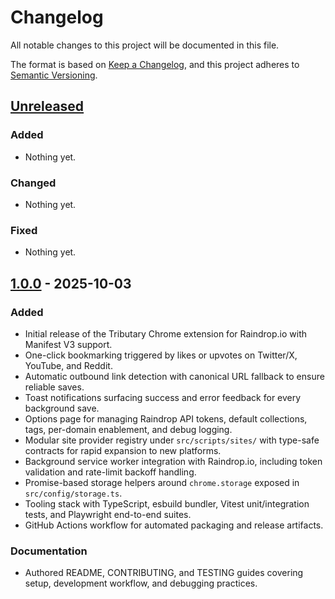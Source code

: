 # Changelog

All notable changes to this project will be documented in this file.

The format is based on [Keep a Changelog](https://keepachangelog.com/en/1.0.0/),
and this project adheres to [Semantic Versioning](https://semver.org/spec/v2.0.0.html).

## [Unreleased]

### Added

- Nothing yet.

### Changed

- Nothing yet.

### Fixed

- Nothing yet.

## [1.0.0] - 2025-10-03

### Added

- Initial release of the Tributary Chrome extension for Raindrop.io with Manifest V3 support.
- One-click bookmarking triggered by likes or upvotes on Twitter/X, YouTube, and Reddit.
- Automatic outbound link detection with canonical URL fallback to ensure reliable saves.
- Toast notifications surfacing success and error feedback for every background save.
- Options page for managing Raindrop API tokens, default collections, tags, per-domain enablement, and debug logging.
- Modular site provider registry under `src/scripts/sites/` with type-safe contracts for rapid expansion to new platforms.
- Background service worker integration with Raindrop.io, including token validation and rate-limit backoff handling.
- Promise-based storage helpers around `chrome.storage` exposed in `src/config/storage.ts`.
- Tooling stack with TypeScript, esbuild bundler, Vitest unit/integration tests, and Playwright end-to-end suites.
- GitHub Actions workflow for automated packaging and release artifacts.

### Documentation

- Authored README, CONTRIBUTING, and TESTING guides covering setup, development workflow, and debugging practices.

[Unreleased]: https://github.com/dsuriano/tributary/compare/v1.0.0...HEAD
[1.0.0]: https://github.com/dsuriano/tributary/releases/tag/v1.0.0
